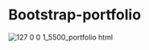 # Bootstrap-portfolio


![127 0 0 1_5500_portfolio html](https://user-images.githubusercontent.com/95942547/173707464-0c1e71d6-23e0-4ee4-bfcf-53b85abac660.png)
